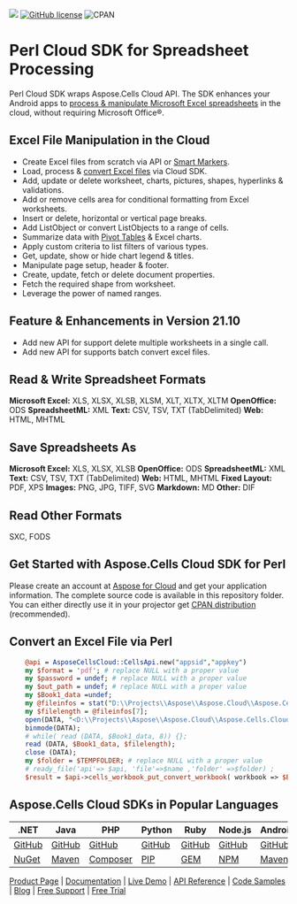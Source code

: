 ![](https://img.shields.io/badge/REST%20API-v3.0-lightgrey) [![GitHub license](https://img.shields.io/github/license/aspose-cells-cloud/aspose-cells-cloud-perl)](https://github.com/aspose-cells-cloud/aspose-cells-cloud-perl/blob/master/LICENSE) ![CPAN](https://img.shields.io/cpan/v/AsposeCellsCloud-CellsApi)

# Perl Cloud SDK for Spreadsheet Processing

Perl Cloud SDK wraps Aspose.Cells Cloud API. The SDK enhances your Android apps to [process & manipulate Microsoft Excel spreadsheets](https://products.aspose.cloud/cells/perl) in the cloud, without requiring Microsoft Office®.

## Excel File Manipulation in the Cloud

- Create Excel files from scratch via API or [Smart Markers](https://docs.aspose.cloud/cells/create-excel-workbook-from-a-smartmarker-template/).
- Load, process & [convert Excel files](https://docs.aspose.cloud/cells/convert-excel-workbook-to-different-file-formats/) via Cloud SDK.
- Add, update or delete worksheet, charts, pictures, shapes, hyperlinks & validations.
- Add or remove cells area for conditional formatting from Excel worksheets.
- Insert or delete, horizontal or vertical page breaks.
- Add ListObject or convert ListObjects to a range of cells.
- Summarize data with [Pivot Tables](https://docs.aspose.cloud/cells/working-with-pivot-tables/) & Excel charts.
- Apply custom criteria to list filters of various types.
- Get, update, show or hide chart legend & titles.
- Manipulate page setup, header & footer.
- Create, update, fetch or delete document properties.
- Fetch the required shape from worksheet.
- Leverage the power of named ranges.

## Feature & Enhancements in Version 21.10

- Add new API for support delete multiple worksheets in a single call.
- Add new API for supports batch convert excel files.
 
## Read & Write Spreadsheet Formats

**Microsoft Excel:** XLS, XLSX, XLSB, XLSM, XLT, XLTX, XLTM
**OpenOffice:** ODS
**SpreadsheetML:** XML
**Text:** CSV, TSV, TXT (TabDelimited)
**Web:** HTML, MHTML

## Save Spreadsheets As

**Microsoft Excel:** XLS, XLSX, XLSB
**OpenOffice:** ODS
**SpreadsheetML:** XML
**Text:** CSV, TSV, TXT (TabDelimited)
**Web:** HTML, MHTML
**Fixed Layout:** PDF, XPS
**Images:** PNG, JPG, TIFF, SVG
**Markdown:** MD
**Other:** DIF

## Read Other Formats

SXC, FODS

## Get Started with Aspose.Cells Cloud SDK for Perl

Please create an account at [Aspose for Cloud](https://dashboard.aspose.cloud/#/apps) and get your application information. The complete source code is available in this repository folder. You can either directly use it in your projector get [CPAN distribution](https://www.cpan.org/) (recommended).

## Convert an Excel File via Perl

```perl
    @api = AsposeCellsCloud::CellsApi.new("appsid","appkey")
    my $format = 'pdf'; # replace NULL with a proper value
    my $password = undef; # replace NULL with a proper value
    my $out_path = undef; # replace NULL with a proper value
    my $Book1_data =undef;
    my @fileinfos = stat("D:\\Projects\\Aspose\\Aspose.Cloud\\Aspose.Cells.Cloud.SDK\\src\\TestData\\Book1.xlsx");
    my $filelength = @fileinfos[7];
    open(DATA, "<D:\\Projects\\Aspose\\Aspose.Cloud\\Aspose.Cells.Cloud.SDK\\src\\TestData\\Book1.xlsx") or die "file.txt can not open, $!";
    binmode(DATA);
    # while( read (DATA, $Book1_data, 8)) {};
    read (DATA, $Book1_data, $filelength);
    close (DATA);    
    my $folder = $TEMPFOLDER; # replace NULL with a proper value
    # ready_file('api'=> $api, 'file'=>$name ,'folder' =>$folder) ;  
    $result = $api->cells_workbook_put_convert_workbook( workbook => $Book1_data, format => $format, password => $password, out_path => $out_path,folder =>$folder);conver
```
## Aspose.Cells Cloud SDKs in Popular Languages

| .NET | Java | PHP | Python | Ruby | Node.js | Android | Swift | GO |
|---|---|---|---|---|---|---|---|---|
| [GitHub](https://github.com/aspose-cells-cloud/aspose-cells-cloud-dotnet) | [GitHub](https://github.com/aspose-cells-cloud/aspose-cells-cloud-java) | [GitHub](https://github.com/aspose-cells-cloud/aspose-cells-cloud-php) | [GitHub](https://github.com/aspose-cells-cloud/aspose-cells-cloud-python)  | [GitHub](https://github.com/aspose-cells-cloud/aspose-cells-cloud-ruby) | [GitHub](https://github.com/aspose-cells-cloud/aspose-cells-cloud-node)  | [GitHub](https://github.com/aspose-cells-cloud/aspose-cells-cloud-android) | [GitHub](https://github.com/aspose-cells-cloud/aspose-cells-cloud-swift) | [GitHub](https://github.com/aspose-cells-cloud/aspose-cells-cloud-go) |
| [NuGet](https://www.nuget.org/packages/Aspose.Cells-Cloud/) | [Maven](https://repository.aspose.cloud/webapp/#/artifacts/browse/tree/General/repo/com/aspose/aspose-cells-cloud) | [Composer](https://packagist.org/packages/aspose/cells-sdk-php) | [PIP](https://pypi.org/project/asposecellscloud/)  | [GEM](https://rubygems.org/gems/aspose_cells_cloud) | [NPM](https://www.npmjs.com/package/asposecellscloud) | [Maven](https://repository.aspose.cloud/webapp/#/artifacts/browse/tree/General/repo/com/aspose/aspose-cells-cloud-android) |  [POD](https://cocoapods.org/pods/AsposeCellsCloud) | [GO](https://pkg.go.dev/github.com/aspose-cells-cloud/aspose-cells-cloud-go/v20?tab=overview) |

[Product Page](https://products.aspose.cloud/cells/perl) | [Documentation](https://docs.aspose.cloud/cells/) | [Live Demo](https://products.aspose.app/cells/family) | [API Reference](https://apireference.aspose.cloud/cells/) | [Code Samples](https://github.com/aspose-cells-cloud/aspose-cells-cloud-perl) | [Blog](https://blog.aspose.cloud/category/cells/) | [Free Support](https://forum.aspose.cloud/c/cells) | [Free Trial](https://dashboard.aspose.cloud/#/apps)


